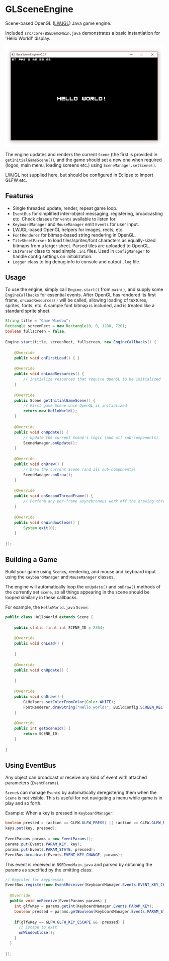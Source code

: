 # GLSceneEngine

Scene-based OpenGL ([LWJGL](https://www.lwjgl.org/download)) Java game engine. 

Included `src/core/BSEDemoMain.java` demonstrates a basic instantiation for 'Hello World!' display.

![](screenshot.png) 

The engine updates and renders the current `Scene` (the first is provided in `getInitialGameScene()`), and the game should set a new one when required (logos, main menu, loading screens etc.) using `SceneManager.setScene()`.

LWJGL not supplied here, but should be configured in Eclipse to import GLFW etc.


## Features

- Single threaded update, render, repeat game loop.
- `EventBus` for simplified inter-object messaging, registering, broadcasting etc. Check classes for `vents` available to listen for.
- `KeyboardManager` and `MouseManager` emit `Events` for user input.
- LWJGL-based OpenGL helpers for images, rects, etc.
- `FontRenderer` for bitmap-based string rendering in OpenGL.
- `TileSheetParser` to load tiles/sprites/font characters as equally-sized bitmaps from a larger sheet. Parsed tiles are uploaded to OpenGL.
- `INIParser` class to read simple `.ini` files. Used in `ConfigManager` to handle config settings on initialization.
- `Logger` class to log debug info to console and output `.log` file.


## Usage

To use the engine, simply call `Engine.start()` from `main()`, and supply some `EngineCallbacks` for essential events. After OpenGL has rendered its first frame, `onLoadResources()` will be called, allowing loading of textures, sprites, fonts, etc. A sample font bitmap is included, and is treated like a standard sprite sheet.

```java
String title = "Game Window";
Rectangle screenRect = new Rectangle(0, 0, 1280, 720);
boolean fullscreen = false;

Engine.start(title, screenRect, fullscreen, new EngineCallbacks() {
	
	@Override
	public void onFirstLoad() { }
	
	@Override
	public void onLoadResources() {
		// Initialize resources that require OpenGL to be initialized
	}
	
	@Override
	public Scene getInitialGameScene() {
		// First game Scene once OpenGL is initialized
		return new HelloWorld();
	}
	
	@Override
	public void onUpdate() {
		// Update the current Scene's logic (and all sub-components)
		SceneManager.onUpdate();
	}
	
	@Override
	public void onDraw() {
		// Draw the current Scene (and all sub-components)
		SceneManager.onDraw();
	}

	@Override
	public void onSecondThreadFrame() {
		// Perform any per-frame asynchronous work off the drawing thread
	}

	@Override
	public void onWindowClose() {
		System.exit(0);
	}
	
});
```


## Building a Game

Build your game using `Scene`s, rendering, and mouse and keyboard input using the `KeyboardManager` and `MouseManager` classes.

The engine will automatically loop the `onUpdate()` and `onDraw()` methods of the currently set `Scene`, so all things appearing in the scene should be looped similarly in these callbacks.

For example, the `HelloWorld.java` `Scene`:

```java
public class HelloWorld extends Scene {
	
	public static final int SCENE_ID = 2364;

	@Override
	public void onLoad() {

	}

	@Override
	public void onUpdate() {

	}

	@Override
	public void onDraw() {
		GLHelpers.setColorFromColor(Color.WHITE);
		FontRenderer.drawString("Hello world!", BuildConfig.SCREEN_RECT, 16, Align.CENTER, Align.CENTER);
	}

	@Override
	public int getSceneId() {
		return SCENE_ID;
	}

}
```


## Using EventBus

Any object can broadcast or receive any kind of event with attached parameters (`EventParams`).

`Scene`s can manage `Event`s by automatically deregistering them when the `Scene` is not visible. This is useful for not navigating a menu while game is in play and so forth.

Example: When a key is pressed in `KeyboardManager`:

```java
boolean pressed = (action == GLFW.GLFW_PRESS) || (action == GLFW.GLFW_REPEAT);
keys.put(key, pressed);

EventParams params = new EventParams();
params.put(Events.PARAM_KEY, key);
params.put(Events.PARAM_STATE, pressed);
EventBus.broadcast(Events.EVENT_KEY_CHANGE, params);
```

This event is received in `BSEDemoMain.java` and parsed by obtaining the params as specified by the emitting class: 

```java
// Register for keypresses
EventBus.register(new EventReceiver(KeyboardManager.Events.EVENT_KEY_CHANGE, false) {
  
  @Override
  public void onReceive(EventParams params) {
    int glfwKey = params.getInt(KeyboardManager.Events.PARAM_KEY);
    boolean pressed = params.getBoolean(KeyboardManager.Events.PARAM_STATE);
    
    if(glfwKey == GLFW.GLFW_KEY_ESCAPE && !pressed) {
      // Escape to exit
      onWindowClose();
    }
  }
  
});
```
